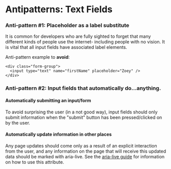 # Antipatterns: Text Fields

### Anti-pattern \#1: Placeholder as a label substitute

It is common for developers who are fully sighted to forget that many different kinds of people use the internet- including people with no vision. It is vital that all input fields have associated label elements. 

Anti-pattern example to **avoid**: 

```markup
<div class="form-group">
  <input type="text" name="firstName" placeholder="Zoey" />
</div>
```

### Anti-pattern \#2: Input fields that automatically do...anything. 

#### Automatically submitting an input/form

To avoid surprising the user \(in a not good way\), input fields should only submit information when the "submit" button has been pressed/clicked on by the user. 

#### Automatically update information in other places

Any page updates should come only as a result of an explicit interaction from the user, and any information on the page that will receive this updated data should be marked with aria-live. See the [aria-live guide](../../general-considerations/use-of-aria-live.md) for information on how to use this attribute. 

